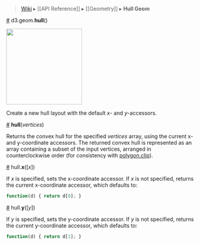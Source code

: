 > [Wiki](Home) ▸ [[API Reference]] ▸ [[Geometry]] ▸ **Hull Geom**

<a name="hull" href="Hull-Geom#wiki-hull">#</a> d3.geom.<b>hull</b>()

<a href="http://bl.ocks.org/mbostock/4341699"><img src="http://bl.ocks.org/mbostock/raw/4341699/thumbnail.png" width="202"></a>

Create a new hull layout with the default *x*- and *y*-accessors.

<a name="_hull" href="Hull-Geom#wiki-_hull">#</a> <b>hull</b>(<i>vertices</i>)

Returns the convex hull for the specified *vertices* array, using the current x- and y-coordinate accessors. The returned convex hull is represented as an array containing a subset of the input vertices, arranged in counterclockwise order (for consistency with [polygon.clip](Polygon-Geom#wiki-clip)).

<a name="x" href="Hull-Geom#wiki-x">#</a> hull.<b>x</b>([<i>x</i>])

If *x* is specified, sets the x-coordinate accessor. If *x* is not specified, returns the current x-coordinate accessor, which defaults to:

```js
function(d) { return d[0]; }
```

<a name="y" href="Hull-Geom#wiki-y">#</a> hull.<b>y</b>([<i>y</i>])

If *y* is specified, sets the y-coordinate accessor. If *y* is not specified, returns the current y-coordinate accessor, which defaults to:

```js
function(d) { return d[1]; }
```